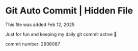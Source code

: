 # Git Auto Commit | Hidden File

This file was added Feb 12, 2025

Just for fun and keeping my daily git commit active 🤪

commit number: 2936087
